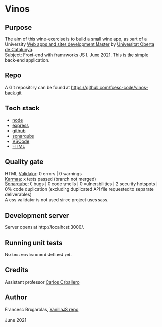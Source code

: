 # Vinos

## Purpose
The aim of this wine-exercise is to build a small wine app, as part of a University 
[Web apps and sites development Master](https://estudis.uoc.edu/ca/masters-universitaris/desenvolupament-llocs-aplicacions-web/presentacio) 
by [Universitat Oberta de Catalunya](http://uoc.edu). \
Subject: Front-end with frameworks JS I. June 2021.
This is the simple back-end application.

## Repo
A Git repository can be found at https://github.com/fcesc-code/vinos-back.git

## Tech stack
- [node](https://nodejs.org)
- [express](https://expressjs.com/)
- [github](https://github.com/)
- [sonarqube](https://www.sonarqube.org/)
- [VSCode](https://code.visualstudio.com/)
- [HTML](https://html.spec.whatwg.org/)

## Quality gate
HTML [Validator](https://jigsaw.w3.org/css-validator/): 0 errors | 0 warnings \
[Karmaa](https://karma-runner.github.io/): x tests passed (branch not merged) \
[Sonarqube](https://www.sonarqube.org/): 0 bugs | 0 code smells | 0 vulnerabilities | 2 security hotspots | 0% code duplication (excluding duplicated API file requested to separate deliverables) \
A css validator is not used since project uses sass.

## Development server
Server opens at http://localhost:3000/.

## Running unit tests
No test environment defined yet.

## Credits
Assistant professor [Carlos Caballero](https://www.carloscaballero.io/about/)

## Author
Francesc Brugarolas, [VanillaJS repo](https://github.com/fcesc-code/vanillaJS)\
\
June 2021